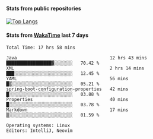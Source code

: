 #### Stats from public repositories

[![Top Langs](https://github-readme-stats.vercel.app/api/top-langs/?username=hyoghurt&layout=compact&exclude_repo=multiserver,docker_compose&langs_count=6)](https://github.com/anuraghazra/github-readme-stats)

#### Stats from [WakaTime](https://wakatime.com/@hyoghurt) last 7 days
<!--START_SECTION:waka-->

```text
Total Time: 17 hrs 58 mins

Java                                   12 hrs 43 mins  █████████████████▓░░░░░░░   70.42 %
XML                                    2 hrs 14 mins   ███░░░░░░░░░░░░░░░░░░░░░░   12.45 %
YAML                                   56 mins         █▒░░░░░░░░░░░░░░░░░░░░░░░   05.21 %
spring-boot-configuration-properties   42 mins         █░░░░░░░░░░░░░░░░░░░░░░░░   03.88 %
Properties                             40 mins         █░░░░░░░░░░░░░░░░░░░░░░░░   03.78 %
Markdown                               17 mins         ▒░░░░░░░░░░░░░░░░░░░░░░░░   01.59 %

Operating systems: Linux
Editors: IntelliJ, Neovim
```

<!--END_SECTION:waka-->
